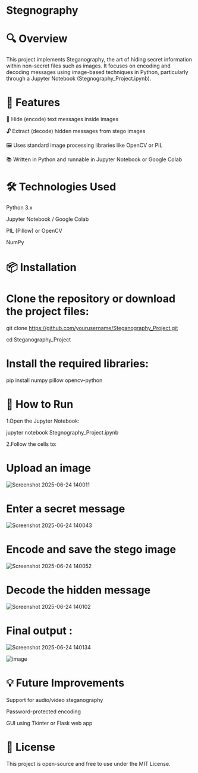 # Stegnography

# 🔍 Overview
This project implements Steganography, the art of hiding secret information within non-secret files such as images. It focuses on encoding and decoding messages using image-based techniques in Python, particularly through a Jupyter Notebook (Stegnography_Project.ipynb).

# 🧠 Features
🔐 Hide (encode) text messages inside images

🔓 Extract (decode) hidden messages from stego images

🖼️ Uses standard image processing libraries like OpenCV or PIL

📚 Written in Python and runnable in Jupyter Notebook or Google Colab

# 🛠️ Technologies Used
Python 3.x

Jupyter Notebook / Google Colab

PIL (Pillow) or OpenCV

NumPy

# 📦 Installation

# Clone the repository or download the project files:
git clone https://github.com/yourusername/Steganography_Project.git

cd Steganography_Project

# Install the required libraries:
pip install numpy pillow opencv-python

# 🚀 How to Run
1.Open the Jupyter Notebook:

jupyter notebook Stegnography_Project.ipynb

2.Follow the cells to:

# Upload an image

![Screenshot 2025-06-24 140011](https://github.com/user-attachments/assets/8b7e98da-8a0a-4873-9220-d13a293d9a26)

# Enter a secret message

![Screenshot 2025-06-24 140043](https://github.com/user-attachments/assets/bddd61e0-9455-4209-9672-ad86f22a7d3c)

# Encode and save the stego image

![Screenshot 2025-06-24 140052](https://github.com/user-attachments/assets/09177fc1-4757-4a27-a81d-e98970bdbfc2)

# Decode the hidden message

![Screenshot 2025-06-24 140102](https://github.com/user-attachments/assets/4d4cf9e0-544d-490d-a9e6-9cf17764500a)

# Final output :

![Screenshot 2025-06-24 140134](https://github.com/user-attachments/assets/0dba954d-68e1-4b47-a2a2-d543c75ce57d)


![image](https://github.com/user-attachments/assets/7afd034a-f8cb-437e-bfa0-1e33d638c72d)

# 💡 Future Improvements
Support for audio/video steganography

Password-protected encoding

GUI using Tkinter or Flask web app

# 📄 License
This project is open-source and free to use under the MIT License.


